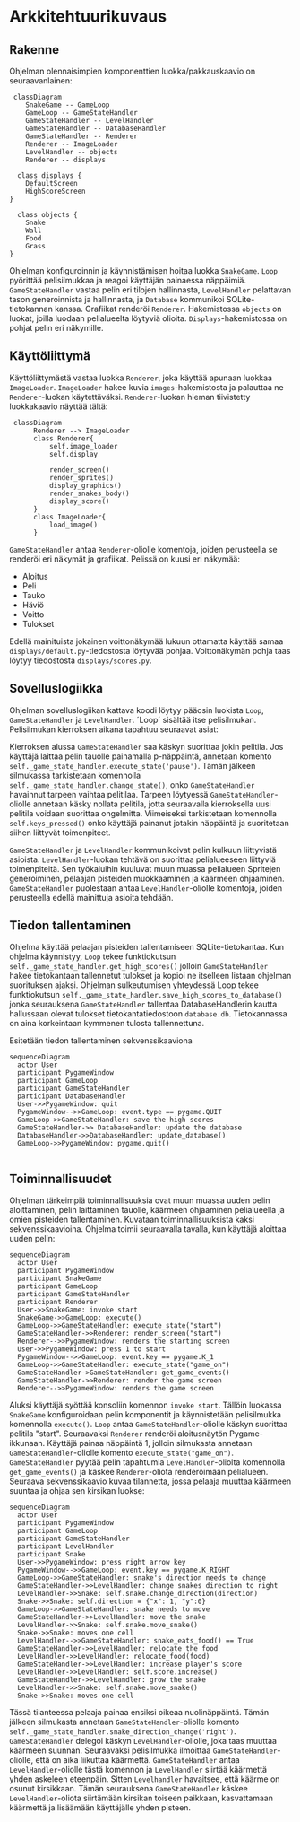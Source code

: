 # Arkkitehtuurikuvaus 

## Rakenne
Ohjelman olennaisimpien komponenttien luokka/pakkauskaavio on seuraavanlainen:

```mermaid
 classDiagram
    SnakeGame -- GameLoop
    GameLoop -- GameStateHandler
    GameStateHandler -- LevelHandler
    GameStateHandler -- DatabaseHandler
    GameStateHandler -- Renderer
    Renderer -- ImageLoader
    LevelHandler -- objects
    Renderer -- displays

  class displays {
    DefaultScreen
    HighScoreScreen
}

  class objects {
    Snake
    Wall
    Food
    Grass
}
```

Ohjelman konfiguroinnin ja käynnistämisen hoitaa luokka `SnakeGame`. `Loop` pyörittää pelisilmukkaa ja reagoi käyttäjän painaessa näppäimiä. `GameStateHandler` vastaa pelin eri tilojen hallinnasta, `LevelHandler` pelattavan tason generoinnista ja hallinnasta, ja `Database` kommunikoi SQLite-tietokannan kanssa. Grafiikat renderöi `Renderer`. Hakemistossa `objects` on luokat, joilla luodaan pelialueelta löytyviä olioita. `Displays`-hakemistossa on pohjat pelin eri näkymille.

## Käyttöliittymä

Käyttöliittymästä vastaa luokka `Renderer`, joka käyttää apunaan luokkaa `ImageLoader`. `ImageLoader` hakee kuvia `images`-hakemistosta ja palauttaa ne `Renderer`-luokan käytettäväksi. `Renderer`-luokan hieman tiivistetty luokkakaavio näyttää tältä:

```mermaid
 classDiagram
      Renderer --> ImageLoader
      class Renderer{
          self.image_loader
          self.display

          render_screen()
          render_sprites()
          display_graphics()
          render_snakes_body()
          display_score()
      }
      class ImageLoader{
          load_image()
      }
```

`GameStateHandler` antaa `Renderer`-oliolle komentoja, joiden perusteella se renderöi eri näkymät ja grafiikat. Pelissä on kuusi eri näkymää:

- Aloitus
- Peli
- Tauko
- Häviö
- Voitto
- Tulokset

Edellä mainituista jokainen voittonäkymää lukuun ottamatta käyttää samaa `displays/default.py`-tiedostosta löytyvää pohjaa. Voittonäkymän pohja taas löytyy tiedostosta `displays/scores.py`.

## Sovelluslogiikka

Ohjelman sovelluslogiikan kattava koodi löytyy pääosin luokista `Loop`, `GameStateHandler` ja `LevelHandler`. ´Loop´ sisältää itse pelisilmukan. Pelisilmukan kierroksen aikana tapahtuu seuraavat asiat:

Kierroksen alussa `GameStateHandler` saa käskyn suorittaa jokin pelitila. Jos käyttäjä laittaa pelin tauolle painamalla p-näppäintä, annetaan komento `self._game_state_handler.execute_state('pause')`. Tämän jälkeen silmukassa tarkistetaan komennolla `self._game_state_handler.change_state()`, onko `GameStateHandler` havainnut tarpeen vaihtaa pelitilaa. Tarpeen löytyessä `GameStateHandler`-oliolle annetaan käsky nollata pelitila,
jotta seuraavalla kierroksella uusi pelitila voidaan suorittaa ongelmitta. Viimeiseksi tarkistetaan komennolla `self.keys_pressed()` onko käyttäjä painanut jotakin näppäintä ja suoritetaan siihen liittyvät toimenpiteet.

`GameStateHandler` ja `LevelHandler` kommunikoivat pelin kulkuun liittyvistä asioista. `LevelHandler`-luokan tehtävä on suorittaa pelialueeseen liittyviä toimenpiteitä. Sen työkaluihin kuuluvat muun muassa pelialueen Spritejen generoiminen, pelaajan pisteiden muokkaaminen ja käärmeen ohjaaminen. `GameStateHandler` puolestaan antaa `LevelHandler`-oliolle komentoja, joiden perusteella edellä mainittuja asioita tehdään.

## Tiedon tallentaminen

Ohjelma käyttää pelaajan pisteiden tallentamiseen SQLite-tietokantaa. Kun ohjelma käynnistyy, `Loop` tekee funktiokutsun `self._game_state_handler.get_high_scores()`
jolloin `GameStateHandler` hakee tietokantaan tallennetut tulokset ja kopioi ne itselleen listaan ohjelman suorituksen ajaksi. Ohjelman sulkeutumisen yhteydessä
Loop tekee funktiokutsun `self._game_state_handler.save_high_scores_to_database()` jonka seurauksena `GameStateHandler` tallentaa DatabaseHandlerin kautta hallussaan olevat tulokset tietokantatiedostoon `database.db`.
Tietokannassa on aina korkeintaan kymmenen tulosta tallennettuna.

Esitetään tiedon tallentaminen sekvenssikaaviona
```mermaid
sequenceDiagram
  actor User
  participant PygameWindow
  participant GameLoop
  participant GameStateHandler
  participant DatabaseHandler
  User->>PygameWindow: quit
  PygameWindow-->>GameLoop: event.type == pygame.QUIT
  GameLoop->>GameStateHandler: save the high scores
  GameStateHandler->> DatabaseHandler: update the database
  DatabaseHandler->>DatabaseHandler: update_database()
  GameLoop->>PygameWindow: pygame.quit()
  
```

## Toiminnallisuudet

Ohjelman tärkeimpiä toiminnallisuuksia ovat muun muassa uuden pelin aloittaminen, pelin laittaminen tauolle, käärmeen ohjaaminen pelialueella ja omien pisteiden tallentaminen.
Kuvataan toiminnallisuuksista kaksi sekvenssikaavioina. Ohjelma toimii seuraavalla tavalla, kun käyttäjä aloittaa uuden pelin:

```mermaid
sequenceDiagram
  actor User
  participant PygameWindow
  participant SnakeGame
  participant GameLoop
  participant GameStateHandler
  participant Renderer
  User->>SnakeGame: invoke start
  SnakeGame->>GameLoop: execute()
  GameLoop->>GameStateHandler: execute_state("start")
  GameStateHandler->>Renderer: render_screen("start")
  Renderer-->>PygameWindow: renders the starting screen
  User->>PygameWindow: press 1 to start
  PygameWindow-->>GameLoop: event.key == pygame.K_1
  GameLoop->>GameStateHandler: execute_state("game_on")
  GameStateHandler->GameStateHandler: get_game_events()
  GameStateHandler->>Renderer: render the game screen
  Renderer-->>PygameWindow: renders the game screen
```

Aluksi käyttäjä syöttää konsoliin komennon `invoke start`. Tällöin luokassa `SnakeGame` konfiguroidaan pelin komponentit ja käynnistetään pelisilmukka komennolla `execute()`.
`Loop` antaa `GameStateHandler`-oliolle käskyn suorittaa pelitila "start". Seuraavaksi `Renderer` renderöi aloitusnäytön Pygame-ikkunaan. Käyttäjä painaa näppäintä 1, jolloin silmukasta annetaan `GameStateHandler`-oliolle
komento `execute_state("game_on")`. `GameStateHandler` pyytää pelin tapahtumia `LevelHandler`-oliolta komennolla `get_game_events()` ja käskee `Renderer`-oliota renderöimään pelialueen.
Seuraava sekvenssikaavio kuvaa tilannetta, jossa pelaaja muuttaa käärmeen suuntaa ja ohjaa sen kirsikan luokse:

```mermaid
sequenceDiagram
  actor User
  participant PygameWindow
  participant GameLoop
  participant GameStateHandler
  participant LevelHandler
  participant Snake
  User->>PygameWindow: press right arrow key
  PygameWindow-->>GameLoop: event.key == pygame.K_RIGHT 
  GameLoop->>GameStateHandler: snake's direction needs to change
  GameStateHandler->>LevelHandler: change snakes direction to right
  LevelHandler->>Snake: self.snake.change_direction(direction)
  Snake->>Snake: self.direction = {"x": 1, "y":0}
  GameLoop->>GameStateHandler: snake needs to move
  GameStateHandler->>LevelHandler: move the snake
  LevelHandler->>Snake: self.snake.move_snake()
  Snake->>Snake: moves one cell
  LevelHandler-->>GameStateHandler: snake_eats_food() == True
  GameStateHandler->>LevelHandler: relocate the food
  LevelHandler->>LevelHandler: relocate_food(food)
  GameStateHandler->>LevelHandler: increase player's score
  LevelHandler->>LevelHandler: self.score.increase()
  GameStateHandler->>LevelHandler: grow the snake
  LevelHandler->>Snake: self.snake.move_snake()
  Snake->>Snake: moves one cell
```

Tässä tilanteessa pelaaja painaa ensiksi oikeaa nuolinäppäintä. Tämän jälkeen silmukasta annetaan `GameStateHandler`-oliolle komento `self._game_state_handler.snake_direction_change('right')`. `GameStateHandler` delegoi käskyn `LevelHandler`-oliolle, joka taas muuttaa käärmeen suunnan. Seuraavaksi pelisilmukka ilmoittaa `GameStateHandler`-oliolle, että on aika liikuttaa käärmettä. `GameStateHandler` antaa `LevelHandler`-oliolle tästä komennon ja `LevelHandler` siirtää käärmettä yhden askeleen eteenpäin. Sitten `Levelhandler` havaitsee, että käärme on osunut kirsikkaan. Tämän seurauksena `GameStateHandler` käskee `LevelHandler`-oliota siirtämään kirsikan toiseen paikkaan, kasvattamaan käärmettä ja lisäämään käyttäjälle yhden pisteen.


